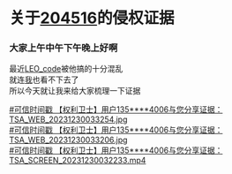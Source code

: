 # 关于[204516](https://space.bilibili.com/204516/dynamic)的侵权证据


### 大家上午中午下午晚上好啊
最近[LEO_code](https://space.bilibili.com/485405395/dynamic)被他搞的十分混乱<br>
就连[我](https://space.bilibili.com/524486358/dynamic)也看不下去了<br>
所以今天就让我来给大家梳理一下证据<br>

[#可信时间戳 【权利卫士】用户135****4006与您分享证据：TSA_WEB_20231230033254.jpg](https://sharing.tsa.cn/?randomKey=cHMTAwMDI1MzM3MA)<br>
[#可信时间戳 【权利卫士】用户135****4006与您分享证据：TSA_WEB_20231230033206.jpg](https://sharing.tsa.cn/?randomKey=P5MTAwMDI1MzM2OQ)<br>
[#可信时间戳 【权利卫士】用户135****4006与您分享证据：TSA_SCREEN_20231230032233.mp4](https://sharing.tsa.cn/?randomKey=34MTAwMDI1MzM2OA)<br>
